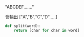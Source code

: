 "ABCDEF......."

會輸出 ["A","B","C","D".....]

```python
def split(word):
    return [char for char in word]
```

